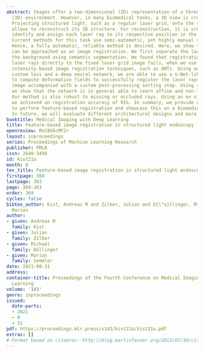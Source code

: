 ```yaml
---
abstract: Images offer a two-dimensional (2D) representation of a three-dimensional
  (3D) environment. However, in many biomedical tasks, a 3D view is crucial for diagnosis.
  Projecting structured light, such as a regular laser grid, onto the surface of interest
  allows to reconstruct its 3D structure. For reconstruction, it is crucial to correctly
  identify and assign each laser ray to its respective position in the laser grid.
  Current methods for this task use semi-automatic, yet highly manual annotations.
  Hence, a fully automatic, reliable method is desired. Here, we show that this assignment
  can be approached as an image registration. We first separate the laser rays from
  the background using semantic segmentation. We found that registration of the extracted
  laser rays directly to the fixed laser grid image fails, when we use state-of-the-art
  intensity-based image registration techniques, such as ANTs. Using our feature-based
  custom loss and a deep neural network, we are able to use a U-Net-like architecture
  to compute deformation fields to successfully register the laser rays onto the fixed
  image accompanied with a custom post-processing sorting step. Using synthetic data,
  we show that the network is in general able to learn affine and non-linear transformations.
  Our method is also robust to missing or occluded rays. Using an ex vivo dataset,
  we achieved an registration accuracy of 91%. In summary, we provide a new platform
  to perform feature-based registration and showcase this on a biomedical dataset.
  In future, we will evaluate different architectural designs and more complex datasets.
booktitle: Medical Imaging with Deep Learning
title: Feature-based image registration in structured light endoscopy
openreview: MzC8X6cMF2r
layout: inproceedings
series: Proceedings of Machine Learning Research
publisher: PMLR
issn: 2640-3498
id: kist21a
month: 0
tex_title: Feature-based image registration in structured light endoscopy
firstpage: 369
lastpage: 383
page: 369-383
order: 369
cycles: false
bibtex_author: Kist, Andreas M and Zilker, Julian and D{\"o}llinger, Michael and Semmler,
  Marion
author:
- given: Andreas M
  family: Kist
- given: Julian
  family: Zilker
- given: Michael
  family: Döllinger
- given: Marion
  family: Semmler
date: 2021-08-31
address:
container-title: Proceedings of the Fourth Conference on Medical Imaging with Deep
  Learning
volume: '143'
genre: inproceedings
issued:
  date-parts:
  - 2021
  - 8
  - 31
pdf: https://proceedings.mlr.press/v143/kist21a/kist21a.pdf
extras: []
# Format based on citeproc: http://blog.martinfenner.org/2013/07/30/citeproc-yaml-for-bibliographies/
---
```

